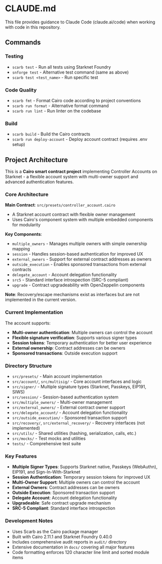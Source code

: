 # CLAUDE.md

This file provides guidance to Claude Code (claude.ai/code) when working with code in this repository.

## Commands

### Testing
- `scarb test` - Run all tests using Starknet Foundry
- `snforge test` - Alternative test command (same as above)
- `scarb test <test_name>` - Run specific test

### Code Quality
- `scarb fmt` - Format Cairo code according to project conventions
- `scarb run format` - Alternative format command
- `scarb run lint` - Run linter on the codebase

### Build
- `scarb build` - Build the Cairo contracts
- `scarb run deploy-account` - Deploy account contract (requires .env setup)

## Project Architecture

This is a **Cairo smart contract project** implementing Controller Accounts on Starknet - a flexible account system with multi-owner support and advanced authentication features.

### Core Architecture

**Main Contract**: `src/presets/controller_account.cairo`
- A Starknet account contract with flexible owner management
- Uses Cairo's component system with multiple embedded components for modularity

**Key Components**:
- `multiple_owners` - Manages multiple owners with simple ownership mapping
- `session` - Handles session-based authentication for improved UX
- `external_owners` - Support for external contract addresses as owners
- `outside_execution` - Enables sponsored transactions from external contracts
- `delegate_account` - Account delegation functionality
- `src5` - Standard interface introspection (SRC-5 compliant)
- `upgrade` - Contract upgradeability with OpenZeppelin components

**Note**: Recovery/escape mechanisms exist as interfaces but are not implemented in the current version.

### Current Implementation

The account supports:
- **Multi-owner authentication**: Multiple owners can control the account
- **Flexible signature verification**: Supports various signer types
- **Session tokens**: Temporary authentication for better user experience
- **External ownership**: Contract addresses can be owners
- **Sponsored transactions**: Outside execution support

### Directory Structure

- `src/presets/` - Main account implementation
- `src/account/`, `src/multisig/` - Core account interfaces and logic
- `src/signer/` - Multiple signature types (Starknet, Passkeys, EIP191, SIWS)
- `src/session/` - Session-based authentication system
- `src/multiple_owners/` - Multi-owner management
- `src/external_owners/` - External contract owner support
- `src/delegate_account/` - Account delegation functionality
- `src/outside_execution/` - Sponsored transaction support
- `src/recovery/`, `src/external_recovery/` - Recovery interfaces (not implemented)
- `src/utils/` - Shared utilities (hashing, serialization, calls, etc.)
- `src/mocks/` - Test mocks and utilities
- `tests/` - Comprehensive test suite

### Key Features

- **Multiple Signer Types**: Supports Starknet native, Passkeys (WebAuthn), EIP191, and Sign-In-With-Starknet
- **Session Authentication**: Temporary session tokens for improved UX
- **Multi-Owner Support**: Multiple owners can control the account
- **External Owners**: Contract addresses can be owners
- **Outside Execution**: Sponsored transaction support
- **Delegate Account**: Account delegation functionality
- **Upgradeable**: Safe contract upgrade mechanism
- **SRC-5 Compliant**: Standard interface introspection

### Development Notes

- Uses Scarb as the Cairo package manager
- Built with Cairo 2.11.1 and Starknet Foundry 0.40.0
- Includes comprehensive audit reports in `audit/` directory
- Extensive documentation in `docs/` covering all major features
- Code formatting enforces 120 character line limit and sorted module items